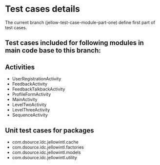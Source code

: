 # Test cases details

The current branch (jellow-test-case-module-part-one) define first part of test cases. 

## Test cases included for following modules in main code base to this branch:

## Activities

* UserRegistrationActivity
* FeedbackActivity
* FeedbackTalkbackActivity
* ProfileFormActivity
* MainActivity
* LevelTwoActivity
* LevelThreeActivity
* SequenceActivity

## Unit test cases for packages
* com.dsource.idc.jellowintl.cache
* com.dsource.idc.jellowintl.factories
* com.dsource.idc.jellowintl.models
* com.dsource.idc.jellowintl.utility

